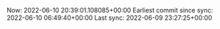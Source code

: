 Now: 2022-06-10 20:39:01.108085+00:00 Earliest commit since sync: 2022-06-10 06:49:40+00:00 Last sync: 2022-06-09 23:27:25+00:00
